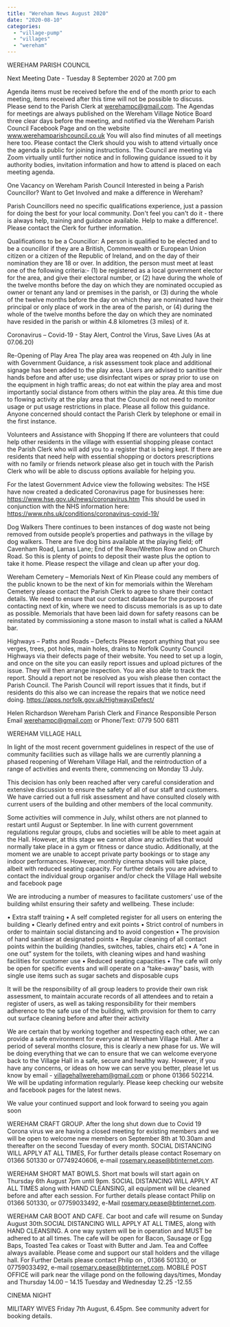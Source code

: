 ```yaml
---
title: "Wereham News August 2020"
date: "2020-08-10"
categories: 
  - "village-pump"
  - "villages"
  - "wereham"
---
```


WEREHAM PARISH COUNCIL

Next Meeting Date - Tuesday 8 September 2020 at 7.00 pm

Agenda items must be received before the end of the month prior to each meeting, items received after this time will not be possible to discuss. Please send to the Parish Clerk at werehampc@gmail.com. The Agendas for meetings are always published on the Wereham Village Notice Board three clear days before the meeting, and notified via the Wereham Parish Council Facebook Page and on the website www.werehamparishcouncil.co.uk You will also find minutes of all meetings here too. Please contact the Clerk should you wish to attend virtually once the agenda is public for joining instructions. The Council are meeting via Zoom virtually until further notice and in following guidance issued to it by authority bodies, invitation information and how to attend is placed on each meeting agenda.

One Vacancy on Wereham Parish Council Interested in being a Parish Councillor? Want to Get Involved and make a difference in Wereham?

Parish Councillors need no specific qualifications experience, just a passion for doing the best for your local community. Don't feel you can't do it - there is always help, training and guidance available. Help to make a difference!. Please contact the Clerk for further information.

Qualifications to be a Councillor: A person is qualified to be elected and to be a councillor if they are a British, Commonwealth or European Union citizen or a citizen of the Republic of Ireland, and on the day of their nomination they are 18 or over. In addition, the person must meet at least one of the following criteria:- (1) be registered as a local government elector for the area, and give their electoral number, or (2) have during the whole of the twelve months before the day on which they are nominated occupied as owner or tenant any land or premises in the parish, or (3) during the whole of the twelve months before the day on which they are nominated have their principal or only place of work in the area of the parish, or (4) during the whole of the twelve months before the day on which they are nominated have resided in the parish or within 4.8 kilometres (3 miles) of it.

Coronavirus – Covid-19 - Stay Alert, Control the Virus, Save Lives (As at 07.06.20)

Re-Opening of Play Area The play area was reopened on 4th July in line with Government Guidance, a risk assessment took place and additional signage has been added to the play area. Users are advised to sanitise their hands before and after use; use disinfectant wipes or spray prior to use on the equipment in high traffic areas; do not eat within the play area and most importantly social distance from others within the play area. At this time due to flowing activity at the play area that the Council do not need to monitor usage or put usage restrictions in place. Please all follow this guidance. Anyone concerned should contact the Parish Clerk by telephone or email in the first instance.

Volunteers and Assistance with Shopping If there are volunteers that could help other residents in the village with essential shopping please contact the Parish Clerk who will add you to a register that is being kept. If there are residents that need help with essential shopping or doctors prescriptions with no family or friends network please also get in touch with the Parish Clerk who will be able to discuss options available for helping you.

For the latest Government Advice view the following websites: The HSE have now created a dedicated Coronavirus page for businesses here: https://www.hse.gov.uk/news/coronavirus.htm This should be used in conjunction with the NHS information here: https://www.nhs.uk/conditions/coronavirus-covid-19/

Dog Walkers There continues to been instances of dog waste not being removed from outside people’s properties and pathways in the village by dog walkers. There are five dog bins available at the playing field; off Cavenham Road, Lamas Lane; End of the Row/Wretton Row and on Church Road. So this is plenty of points to deposit their waste plus the option to take it home. Please respect the village and clean up after your dog.

Wereham Cemetery – Memorials Next of Kin Please could any members of the public known to be the next of kin for memorials within the Wereham Cemetery please contact the Parish Clerk to agree to share their contact details. We need to ensure that our contact database for the purposes of contacting next of kin, where we need to discuss memorials is as up to date as possible. Memorials that have been laid down for safety reasons can be reinstated by commissioning a stone mason to install what is called a NAAM bar.

Highways – Paths and Roads – Defects Please report anything that you see verges, trees, pot holes, main holes, drains to Norfolk County Council Highways via their defects page of their website. You need to set up a login, and once on the site you can easily report issues and upload pictures of the issue. They will then arrange inspection. You are also able to track the report. Should a report not be resolved as you wish please then contact the Parish Council. The Parish Council will report issues that it finds, but if residents do this also we can increase the repairs that we notice need doing. https://apps.norfolk.gov.uk/HighwaysDefect/

Helen Richardson Wereham Parish Clerk and Finance Responsible Person Email werehampc@gmail.com or Phone/Text: 0779 500 6811

WEREHAM VILLAGE HALL

In light of the most recent government guidelines in respect of the use of community facilities such as village halls we are currently planning a phased reopening of Wereham Village Hall, and the reintroduction of a range of activities and events there, commencing on Monday 13 July.

This decision has only been reached after very careful consideration and extensive discussion to ensure the safety of all of our staff and customers. We have carried out a full risk assessment and have consulted closely with current users of the building and other members of the local community.

Some activities will commence in July, whilst others are not planned to restart until August or September. In line with current government regulations regular groups, clubs and societies will be able to meet again at the Hall. However, at this stage we cannot allow any activities that would normally take place in a gym or fitness or dance studio. Additionally, at the moment we are unable to accept private party bookings or to stage any indoor performances. However, monthly cinema shows will take place, albeit with reduced seating capacity. For further details you are advised to contact the individual group organiser and/or check the Village Hall website and facebook page

We are introducing a number of measures to facilitate customers’ use of the building whilst ensuring their safety and wellbeing. These include:

• Extra staff training • A self completed register for all users on entering the building • Clearly defined entry and exit points • Strict control of numbers in order to maintain social distancing and to avoid congestion • The provision of hand sanitiser at designated points • Regular cleaning of all contact points within the building (handles, switches, tables, chairs etc) • A “one in one out” system for the toilets, with cleaning wipes and hand washing facilities for customer use • Reduced seating capacities • The cafe will only be open for specific events and will operate on a “take-away” basis, with single use items such as sugar sachets and disposable cups

It will be the responsibility of all group leaders to provide their own risk assessment, to maintain accurate records of all attendees and to retain a register of users, as well as taking responsibility for their members adherence to the safe use of the building, with provision for them to carry out surface cleaning before and after their activity

We are certain that by working together and respecting each other, we can provide a safe environment for everyone at Wereham Village Hall. After a period of several months closure, this is clearly a new phase for us. We will be doing everything that we can to ensure that we can welcome everyone back to the Village Hall in a safe, secure and healthy way. However, if you have any concerns, or ideas on how we can serve you better, please let us know by email - villagehallwereham@gmail.com or phone 01366 502214. We will be updating information regularly. Please keep checking our website and facebook pages for the latest news.

We value your continued support and look forward to seeing you again soon

WEREHAM CRAFT GROUP. After the long shut down due to Covid 19 Corona virus we are having a closed meeting for existing members and we will be open to welcome new members on September 8th at 10.30am and thereafter on the second Tuesday of every month. SOCIAL DISTANCING WILL APPLY AT ALL TIMES, For further details please contact Rosemary on 01366 501330 or 07749240606, e-mail rosemary.pease@btinternet.com.

WEREHAM SHORT MAT BOWLS. Short mat bowls will start again on Thursday 6th August 7pm until 9pm. SOCIAL DISTANCING WILL APPLY AT ALL TIMES along with HAND CLEANSING, all equipment will be cleaned before and after each session. For further details please contact Philip on 01366 501330, or 07759033492, e-Mail rosemary.pease@btinternet.com.

WEREHAM CAR BOOT AND CAFE. Car boot and cafe will resume on Sunday August 30th.SOCIAL DISTANCING WILL APPLY AT ALL TIMES, along with HAND CLEANSING. A one way system will be in operation and MUST be adhered to at all times. The cafe will be open for Bacon, Sausage or Egg Baps, Toasted Tea cakes or Toast with Butter and Jam. Tea and Coffee always available. Please come and support our stall holders and the village hall. For Further Details please contact Philip on , 01366 501330, or 07759033492, e-mail rosemary.pease@btinternet.com. MOBILE POST OFFICE will park near the village pond on the following days/times, Monday and Thursday 14.00 – 14.15 Tuesday and Wednesday 12.25 -12.55

CINEMA NIGHT

MILITARY WIVES Friday 7th August, 6.45pm. See community advert for booking details.
